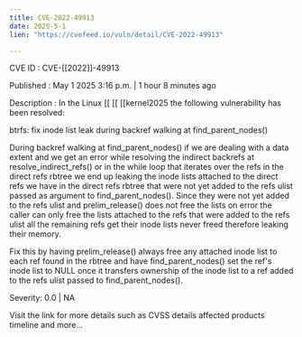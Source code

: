 ```yaml
---
title: CVE-2022-49913
date: 2025-5-1
lien: "https://cvefeed.io/vuln/detail/CVE-2022-49913"

---
```


CVE ID : CVE-[[2022]]-49913

Published :  May 1
2025
3:16 p.m. | 1 hour
8 minutes ago

Description : In the Linux  [[ [[ [[kernel2025
the following vulnerability has been resolved:

btrfs: fix inode list leak during backref walking at find_parent_nodes()

During backref walking
at find_parent_nodes()
if we are dealing with a
data extent and we get an error while resolving the indirect backrefs
at
resolve_indirect_refs()
or in the while loop that iterates over the refs
in the direct refs rbtree
we end up leaking the inode lists attached to
the direct refs we have in the direct refs rbtree that were not yet added
to the refs ulist passed as argument to find_parent_nodes(). Since they
were not yet added to the refs ulist and prelim_release() does not free
the lists
on error the caller can only free the lists attached to the
refs that were added to the refs ulist
all the remaining refs get their
inode lists never freed
therefore leaking their memory.

Fix this by having prelim_release() always free any attached inode list
to each ref found in the rbtree
and have find_parent_nodes() set the
ref's inode list to NULL once it transfers ownership of the inode list
to a ref added to the refs ulist passed to find_parent_nodes().

Severity: 0.0 | NA

Visit the link for more details
such as CVSS details
affected products
timeline
and more...
